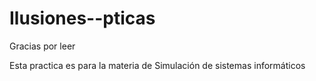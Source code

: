 # Ilusiones--pticas
Gracias por leer

Esta practica es para la materia de Simulación de sistemas informáticos
